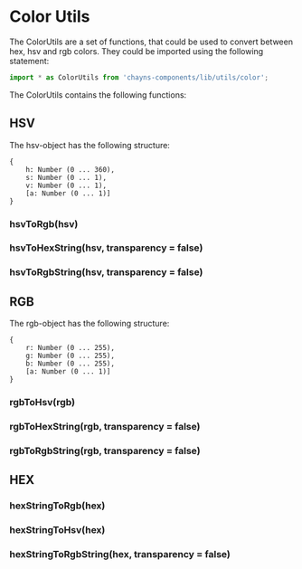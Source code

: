 # Color Utils

The ColorUtils are a set of functions, that could be used to convert between
hex, hsv and rgb colors. They could be imported using the following statement:

```jsx harmony
import * as ColorUtils from 'chayns-components/lib/utils/color';
```

The ColorUtils contains the following functions:

## HSV

The hsv-object has the following structure:

```
{
    h: Number (0 ... 360),
    s: Number (0 ... 1),
    v: Number (0 ... 1),
    [a: Number (0 ... 1)]
}
```

### hsvToRgb(hsv)

### hsvToHexString(hsv, transparency = false)

### hsvToRgbString(hsv, transparency = false)

## RGB

The rgb-object has the following structure:

```
{
    r: Number (0 ... 255),
    g: Number (0 ... 255),
    b: Number (0 ... 255),
    [a: Number (0 ... 1)]
}
```

### rgbToHsv(rgb)

### rgbToHexString(rgb, transparency = false)

### rgbToRgbString(rgb, transparency = false)

## HEX

### hexStringToRgb(hex)

### hexStringToHsv(hex)

### hexStringToRgbString(hex, transparency = false)
